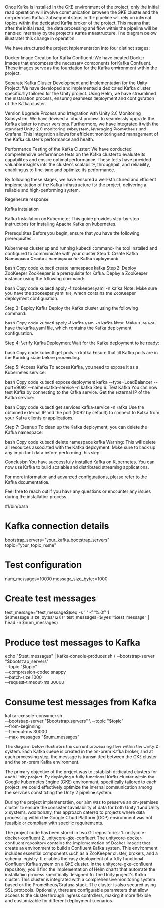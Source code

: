 
Once Kafka is installed in the GKE environment of the project, only the initial read operation will involve communication between the GKE cluster and the on-premises Kafka. Subsequent steps in the pipeline will rely on internal topics within the dedicated Kafka broker of the project. This means that after the initial read, the data processing and flow within the pipeline will be handled internally by the project's Kafka infrastructure. The diagram below illustrates this change in operation.

We have structured the project implementation into four distinct stages:

Docker Image Creation for Kafka Confluent:
We have created Docker images that encompass the necessary components for Kafka Confluent. These images serve as the foundation for the Kafka environment within the project.

Separate Kafka Cluster Development and Implementation for the Unity Project:
We have developed and implemented a dedicated Kafka cluster specifically tailored for the Unity project. Using Helm, we have streamlined the installation process, ensuring seamless deployment and configuration of the Kafka cluster.

Version Upgrade Process and Integration with Unity 2.0 Monitoring Subsystem:
We have devised a robust process to seamlessly upgrade the Kafka cluster to newer versions. Furthermore, we have integrated it with the standard Unity 2.0 monitoring subsystem, leveraging Prometheus and Grafana. This integration allows for efficient monitoring and management of the Kafka cluster's performance and health.

Performance Testing of the Kafka Cluster:
We have conducted comprehensive performance tests on the Kafka cluster to evaluate its capabilities and ensure optimal performance. These tests have provided valuable insights into the cluster's scalability, throughput, and reliability, enabling us to fine-tune and optimize its performance.

By following these stages, we have ensured a well-structured and efficient implementation of the Kafka infrastructure for the project, delivering a reliable and high-performing system.





Regenerate response


Kafka instalation

Kafka Installation on Kubernetes
This guide provides step-by-step instructions for installing Apache Kafka on Kubernetes.

Prerequisites
Before you begin, ensure that you have the following prerequisites:

Kubernetes cluster up and running
kubectl command-line tool installed and configured to communicate with your cluster
Step 1: Create Kafka Namespace
Create a namespace for Kafka deployment:

bash
Copy code
kubectl create namespace kafka
Step 2: Deploy ZooKeeper
ZooKeeper is a prerequisite for Kafka. Deploy a ZooKeeper instance using the following command:

bash
Copy code
kubectl apply -f zookeeper.yaml -n kafka
Note: Make sure you have the zookeeper.yaml file, which contains the ZooKeeper deployment configuration.

Step 3: Deploy Kafka
Deploy the Kafka cluster using the following command:

bash
Copy code
kubectl apply -f kafka.yaml -n kafka
Note: Make sure you have the kafka.yaml file, which contains the Kafka deployment configuration.

Step 4: Verify Kafka Deployment
Wait for the Kafka deployment to be ready:

bash
Copy code
kubectl get pods -n kafka
Ensure that all Kafka pods are in the Running state before proceeding.

Step 5: Access Kafka
To access Kafka, you need to expose it as a Kubernetes service:

bash
Copy code
kubectl expose deployment kafka --type=LoadBalancer --port=9092 --name=kafka-service -n kafka
Step 6: Test Kafka
You can now test Kafka by connecting to the Kafka service. Get the external IP of the Kafka service:

bash
Copy code
kubectl get services kafka-service -n kafka
Use the obtained external IP and the port (9092 by default) to connect to Kafka from your Kafka clients or applications.

Step 7: Cleanup
To clean up the Kafka deployment, you can delete the Kafka namespace:

bash
Copy code
kubectl delete namespace kafka
Warning: This will delete all resources associated with the Kafka deployment. Make sure to back up any important data before performing this step.

Conclusion
You have successfully installed Kafka on Kubernetes. You can now use Kafka to build scalable and distributed streaming applications.

For more information and advanced configurations, please refer to the Kafka documentation.

Feel free to reach out if you have any questions or encounter any issues during the installation process.



#!/bin/bash

# Kafka connection details
bootstrap_servers="your_kafka_bootstrap_servers"
topic="your_topic_name"

# Test configuration
num_messages=10000
message_size_bytes=1000

# Create test messages
test_message="test_message$(seq -s ' ' -f '%.0f' 1 $((message_size_bytes/12)))"
test_messages=$(yes "$test_message" | head -n $num_messages)

# Produce test messages to Kafka
echo "$test_messages" | kafka-console-producer.sh \
  --bootstrap-server "$bootstrap_servers" \
  --topic "$topic" \
  --compression-codec snappy \
  --batch-size 1000 \
  --request-timeout-ms 30000

# Consume test messages from Kafka
kafka-console-consumer.sh \
  --bootstrap-server "$bootstrap_servers" \
  --topic "$topic" \
  --from-beginning \
  --timeout-ms 30000 \
  --max-messages "$num_messages"


The diagram below illustrates the current processing flow within the Unity 2 system. Each Kafka queue is created in the on-prem Kafka broker, and at each processing step, the message is transmitted between the GKE cluster and the on-prem Kafka environment.

The primary objective of the project was to establish dedicated clusters for each Unity project. By deploying a fully functional Kafka cluster within the Google Kubernetes Engine (GKE) environment, specifically tailored to each project, we could effectively optimize the internal communication among the services constituting the Unity 2 pipeline system.

During the project implementation, our aim was to preserve an on-premises cluster to ensure the consistent availability of data for both Unity 1 and Unity 2 systems. Additionally, this approach catered to projects where data processing within the Google Cloud Platform (GCP) environment was not feasible or compliant with specific requirements.


The project code has been stored in two Git repositories:
    1. unitycore-docker-confluent
    2. unitycore-gke-confluent
The unitycore-docker-confluent repository contains the implementation of Docker images that create an environment to build a Confluent Kafka system. This environment includes essential components such as a ZooKeeper cluster, brokers, and a schema registry. It enables the easy deployment of a fully functional Confluent Kafka system on a GKE cluster.
In the unitycore-gke-confluent repository, you'll find the implementation of Helm charts that automate the installation process specifically designed for the Unity project's Kafka cluster. This cluster is integrated with a comprehensive monitoring system based on the Prometheus/Grafana stack. The cluster is also secured using SSL protocols. Optionally, there are configurable parameters that allow access to the cluster through ingress controllers, making it more flexible and customizable for different deployment scenarios.
